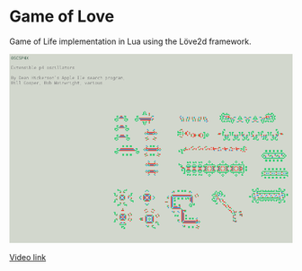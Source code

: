 Game of Love
============

Game of Life implementation in Lua using the Löve2d framework.

![p4 oscillators](oscsp4x.png?raw=true "Extensible P4 Oscillators")

[Video link](http://vimeo.com/72555732)
